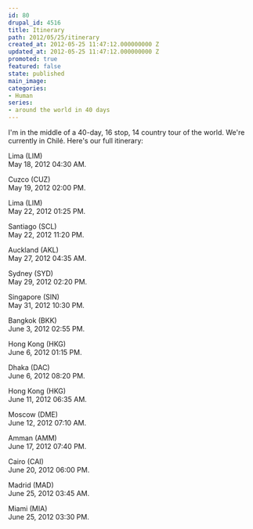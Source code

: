 ```yaml
---
id: 80
drupal_id: 4516
title: Itinerary
path: 2012/05/25/itinerary
created_at: 2012-05-25 11:47:12.000000000 Z
updated_at: 2012-05-25 11:47:12.000000000 Z
promoted: true
featured: false
state: published
main_image: 
categories:
- Human
series:
- around the world in 40 days
---
```

I'm in the middle of a 40-day, 16 stop, 14 country tour of the world. We're currently in Chilé. Here's our full itinerary:

Lima (LIM)  
May 18, 2012 04:30 AM.  
  
Cuzco (CUZ)  
May 19, 2012 02:00 PM.  
  
Lima (LIM)  
May 22, 2012 01:25 PM.  
  
Santiago (SCL)   
May 22, 2012 11:20 PM.  
  
Auckland (AKL)  
May 27, 2012 04:35 AM.  
  
Sydney (SYD)  
May 29, 2012 02:20 PM.  
  
Singapore (SIN)  
May 31, 2012 10:30 PM.  
  
Bangkok (BKK)  
June 3, 2012 02:55 PM.  
  
Hong Kong (HKG)  
June 6, 2012 01:15 PM.  
  
Dhaka (DAC)  
June 6, 2012 08:20 PM.  
  
Hong Kong (HKG)  
June 11, 2012 06:35 AM.  
  
Moscow (DME)  
June 12, 2012 07:10 AM.  
  
Amman (AMM)  
June 17, 2012 07:40 PM.  
  
Cairo (CAI)  
June 20, 2012 06:00 PM.  
  
Madrid (MAD)  
June 25, 2012 03:45 AM.  
  
Miami (MIA)  
June 25, 2012 03:30 PM.  
